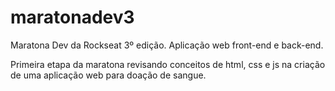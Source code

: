 # maratonadev3
Maratona Dev da Rockseat 3º edição. Aplicação web front-end e back-end.

Primeira etapa da maratona revisando conceitos de html, css e js na criação de uma aplicação web para doação de sangue.
